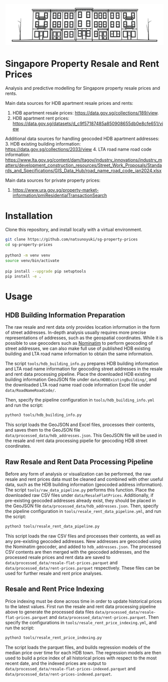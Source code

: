 <div align = "center"><img src = "assets/resale-flat-prices.jpg" width = "640"></div>

# Singapore Property Resale and Rent Prices
Analysis and predictive modelling for Singapore property resale prices and rents.

Main data sources for HDB apartment resale prices and rents:
1. HDB apartment resale prices: https://data.gov.sg/collections/189/view.
2. HDB apartment rent prices: https://data.gov.sg/datasets/d_c9f57187485a850908655db0e8cfe651/view

Additional data sources for handling geocoded HDB apartment addresses:
3. HDB existing building information: https://data.gov.sg/collections/2033/view
4. LTA road name road code information: https://www.lta.gov.sg/content/dam/ltagov/industry_innovations/industry_matters/development_construction_resources/Street_Work_Proposals/Standards_and_Specifications/GIS_Data_Hub/road_name_road_code_jan2024.xlsx

Main data sources for private property prices:
1. https://www.ura.gov.sg/property-market-information/pmiResidentialTransactionSearch

# Installation
Clone this repository, and install locally with a virtual environment.
```bash
git clone https://github.com/natsunoyuki/sg-property-prices
cd sg-property-prices

python3 -m venv venv
source venv/bin/activate

pip install --upgrade pip setuptools
pip install -e .
```

# Usage

## HDB Building Information Preparation
The raw resale and rent data only provides location information in the form of street addresses. In-depth analysis usually requires more precise representations of addresses, such as the geospatial coordinates. While it is possible to use geocoders such as <a href = "https://nominatim.org">Nominatim</a> to perform geocoding of street addresses, we can also make full use of published HDB existing building and LTA road name information to obtain the same information. 

The script `tools/hdb_building_info.py` prepares HDB building information and LTA road name information for geocoding street addresses in the resale and rent data processing pipeline. Place the downloaded HDB existing building information GeoJSON file under `data/HDBExistingBuilding/`, and the downloaded LTA road name road code information Excel file under `data/RoadNameRoadCode/`. 

Then, specify the pipeline configuration in `tools/hdb_building_info.yml` and run the script:
```bash
python3 tools/hdb_building_info.py
```
This script loads the GeoJSON and Excel files, processes their contents, and saves them to the GeoJSON file `data/processed_data/hdb_addresses.json`. This GeoJSON file will be used in the resale and rent data processing pipelie for geocoding HDB street coordinates.

## Raw Resale and Rent Data Processing Pipeline
Before any form of analysis or visualization can be performed, the raw resale and rent prices data must be cleaned and combined with other useful data, such as the HDB building information (geocoded address information). The script `tools/raw_data_pipeline.py` performs this function. Place the downloaded raw CSV files under `data/ResaleFlatPrices`. Additionally, if pre-existing geocoded addresses already exist, they should be placed in the GeoJSON file `data/processed_data/hdb_addresses.json`. Then, specify the pipeline configuration in `tools/resale_rent_data_pipeline.yml`, and run the script:
```bash
python3 tools/resale_rent_data_pipeline.py
```
This script loads the raw CSV files and processes their contents, as well as any pre-existing geocoded addresses. New addresses are geocoded using the Nominatim geocoder, and added to `hdb_addresses.json`. The processed CSV contents are then merged with the geocoded addresses, and the processed resale prices and rent data are saved to `data/processed_data/resale-flat-prices.parquet` and `data/processed_data/rent-prices.parquet` respectively. These files can be used for further resale and rent price analyses.

## Resale and Rent Price Indexing
Price indexing must be done across time in order to update historical prices to the latest values. First run the resale and rent data processing pipeline above to generate the processed data files `data/processed_data/resale-flat-prices.parquet` and `data/processed_data/rent-prices.parquet`. Then specify the configurations in `tools/resale_rent_price_indexing.yml`, and run the script:

```bash
python3 tools/resale_rent_price_indexing.py
```
The script loads the parquet files, and builds regression models of the median price over time for each HDB town. The regression models are then used to build a price index of all historical prices with respect to the most recent date, and the indexed prices are output to `data/processed_data/resale-flat-prices-indexed.parquet` and `data/processed_data/rent-prices-indexed.parquet`.
